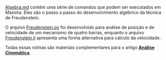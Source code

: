 [Algebra.md](Algebra.md) contém uma série de comandos que podem ser executados em Maxima. Eles são o passo a passo do desenvolvimento algébrico da técnica de Freudenstein.  

O arquivo [Freudenstein.py](Freudenstein.py) foi desenvolvido para análise de posição e de velocidade de um mecanismo de quatro barras, enquanto o arquivo  
[Freudenstein.jl](Freudenstein.jl) apresenta uma forma alternativa para cálculo da velocidade.  

Todas essas rotinas são materiais complementares para o artigo [**Análise Cinemática**](../Files/Freud_4bar.pdf).
